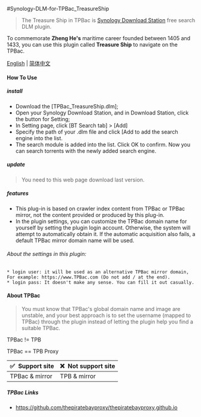 #Synology-DLM-for-TPBac_TreasureShip

> The Treasure Ship in TPBac is [Synology Download Station](https://www.synology.com/en-global/dsm/packages/DownloadStation) free search DLM plugin.

To commemorate <b>Zheng He's</b> maritime career founded between 1405 and 1433, you can use this plugin called <b>Treasure Ship</b> to navigate on the TPBac.


[English](README.cn.md) | [简体中文](README.cn.md)


#### How To Use

##### install

* Download the [TPBac_TreasureShip.dlm];
* Open your Synology Download Station, and in Download Station, click the button for Setting;
* In Setting page, click [BT Search tab] > [Add]
* Specify the path of your .dlm file and click [Add to add the search engine into the list.
* The search module is added into the list. Click OK to confirm. Now you can search torrents with the
  newly added search engine.
  
##### update

> You need to this web page download last version.


##### features

+ This plug-in is based on crawler index content from TPBac or TPBac mirror, not the content provided or produced by this plug-in.
+ In the plugin settings, you can customize the TPBac domain name for yourself by setting the plugin login account. Otherwise, the system will attempt to automatically obtain it. If the automatic acquisition also fails, a default TPBac mirror domain name will be used.

###### About the settings in this plugin:

    * login user: it will be used as an alternative TPBac mirror domain, For example: https://www.TPBac.com (Do not add / at the end).
    * login pass: It doesn't make any sense. You can fill it out casually.


#### About TPBac

> You must know that TPBac's global domain name and image are unstable, and your best approach is to set the username (mapped to TPBac) through the plugin instead of letting the plugin help you find a suitable TPBac.

TPBac != TPB

TPBac == TPB Proxy

<table>
<thead>
    <tr>
      <th>✅&nbsp; Support site</th> <th>❌&nbsp; Not support site</th>
    </tr>
</thead> 
<tbody>
    <tr>
      <td>TPBac & mirror</td>
      <td>TPB & mirror</td>
    </tr>
</tbody>
</table>


##### TPBac Links

 * https://github.com/thepiratebayproxy/thepiratebayproxy.github.io
